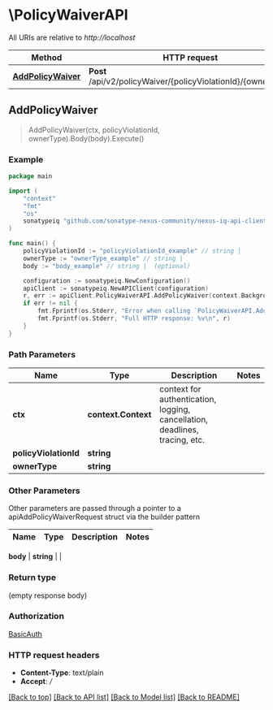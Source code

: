 # \PolicyWaiverAPI

All URIs are relative to *http://localhost*

Method | HTTP request | Description
------------- | ------------- | -------------
[**AddPolicyWaiver**](PolicyWaiverAPI.md#AddPolicyWaiver) | **Post** /api/v2/policyWaiver/{policyViolationId}/{ownerType} | 



## AddPolicyWaiver

> AddPolicyWaiver(ctx, policyViolationId, ownerType).Body(body).Execute()



### Example

```go
package main

import (
	"context"
	"fmt"
	"os"
	sonatypeiq "github.com/sonatype-nexus-community/nexus-iq-api-client-go"
)

func main() {
	policyViolationId := "policyViolationId_example" // string | 
	ownerType := "ownerType_example" // string | 
	body := "body_example" // string |  (optional)

	configuration := sonatypeiq.NewConfiguration()
	apiClient := sonatypeiq.NewAPIClient(configuration)
	r, err := apiClient.PolicyWaiverAPI.AddPolicyWaiver(context.Background(), policyViolationId, ownerType).Body(body).Execute()
	if err != nil {
		fmt.Fprintf(os.Stderr, "Error when calling `PolicyWaiverAPI.AddPolicyWaiver``: %v\n", err)
		fmt.Fprintf(os.Stderr, "Full HTTP response: %v\n", r)
	}
}
```

### Path Parameters


Name | Type | Description  | Notes
------------- | ------------- | ------------- | -------------
**ctx** | **context.Context** | context for authentication, logging, cancellation, deadlines, tracing, etc.
**policyViolationId** | **string** |  | 
**ownerType** | **string** |  | 

### Other Parameters

Other parameters are passed through a pointer to a apiAddPolicyWaiverRequest struct via the builder pattern


Name | Type | Description  | Notes
------------- | ------------- | ------------- | -------------


 **body** | **string** |  | 

### Return type

 (empty response body)

### Authorization

[BasicAuth](../README.md#BasicAuth)

### HTTP request headers

- **Content-Type**: text/plain
- **Accept**: */*

[[Back to top]](#) [[Back to API list]](../README.md#documentation-for-api-endpoints)
[[Back to Model list]](../README.md#documentation-for-models)
[[Back to README]](../README.md)

